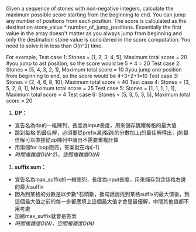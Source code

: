 Given a sequence of stones with non-negative integers, calculate the maximum possible score starting from the beginning to end. You can jump any number of positions from each position. The score is calculated as the destination stone_value * number_of_jump_positions. Essentially the first value in the array doesn't matter as you always jump from beginning and only the destination stone value is considered in the score computation. You need to solve it in less than O(n^2) time.

For example,
Test case 1: Stones = [1, 2, 3, 4, 5], Maximum total score = 20 #you jump to ast position, so the score would be 5 * 4 = 20
Test case 2: Stones = [5, 4, 3, 2, 1], Maximum total score = 10 #you jump one position from beginning to end, so the score would be 4+3+2+1=10
Test case 3: Stones = [2, 4, 6, 8, 10], Maximum total score = 40
Test case 4: Stones = [3, 5, 2, 8, 1], Maximum total score = 25
Test case 5: Stones = [1, 1, 1, 1, 1], Maximum total score = 4
Test case 6: Stones = [5, 3, 5, 3, 5], Maximum total score = 20

1. **DP：**

- 宣告名為dp的一維陣列，長度為input長度，用來儲存跳耀每格的最大值
- 跳到每格i的最佳解，必須要從prefix某j格到i的分數加上j的最佳解得出，j的最佳解可以直接從dp陣列中讀出不需要重複計算
- 用兩個for loop跑完，答案就在dp[-1]
- *時間複雜度O(N^2)，空間複雜度O(N)*

1. **suffix sum：**

- 宣告名為max_suffix的一維陣列，長度為input長度，用來儲存包含該格右邊的最大suffix
- 因為到某格的分數是以步數*石頭數，換句話說找到某格suffix的最大值後，到這個最大值之前的每一步都應填上這個最大值才會是最優解，中間其他值都不用考慮
- 加總max_suffix就會是答案
- *時間複雜度O(N)，空間複雜度O(N)*